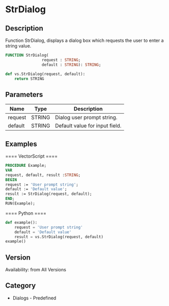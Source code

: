 # StrDialog

## Description
Function StrDialog, displays a dialog box which requests the user to enter a string value.

```pascal
FUNCTION StrDialog(
				request : STRING;
				default : STRING): STRING;
```

```python
def vs.StrDialog(request, default):
    return STRING
```

## Parameters
|Name|Type|Description|
|---|---|---|
|request|STRING|Dialog user prompt string.|
|default|STRING|Default value for input field.|

## Examples
==== VectorScript ====
```pascal
PROCEDURE Example;
VAR
request, default, result :STRING;
BEGIN
request := 'User prompt string';
default := 'Default value';
result := StrDialog(request, default);
END;
RUN(Example);
```
==== Python ====
```python
def example():
	request = 'User prompt string'
	default = 'Default value'
	result = vs.StrDialog(request, default)
example()
```

## Version
Availability: from All Versions

## Category
* Dialogs - Predefined

